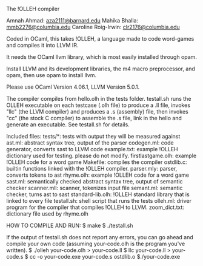 The !OLLEH compiler

Amnah Ahmad: aza2111@barnard.edu
Mahika Bhalla: mmb2276@columbia.edu
Caroline Roig-Irwin: clr2176@columbia.edu

Coded in OCaml, this takes !OLLEH, a language made to code word-games and
compiles it into LLVM IR.

It needs the OCaml llvm library, which is most easily installed through opam.

Install LLVM and its development libraries, the m4 macro preprocessor,
and opam, then use opam to install llvm.

Please use OCaml Version 4.06.1, LLVM Version 5.0.1.

The compiler compiles from hello.olh in the tests folder.  testall.sh runs the OLLEH executable on each testcase (.olh file) to produce a .ll file, invokes
"llc" (the LLVM compiler) and produces a .s (assembly) file, then
invokes "cc" (the stock C compiler) to assemble the .s file, link in
the hello and generate an executable. See testall.sh for details.

Included files:
tests/\*: tests with output they will be measured against
ast.ml: abstract syntax tree, output of the parser
codegen.ml: code generator, converts sast to LLVM code
example.txt: example !OLLEH dictionary used for testing. please do not modify.
firstlastgame.olh: example !OLLEH code for a word game
Makefile: compiles the compiler
ostdlib.c: builtin functions linked with the !OLLEH compiler.
parser.mly: parser, converts tokens to ast
rhyme.olh: example !OLLEH code for a word game
sast.ml: semantically checked abstract syntax tree, output of semantic checker
scanner.mll: scanner, tokenizes input file
semant.ml: semantic checker, turns ast to sast
standard-lib.olh: !OLLEH standard library that is linked to every file
testall.sh: shell script that runs the tests
olleh.ml: driver program for the compiler that compiles !OLLEH to LLVM.
zoom_dict.txt: dictionary file used by rhyme.olh



HOW TO COMPILE AND RUN:
$ make
$ ./testall.sh

If the output of testall.sh does not report any errors, you can go ahead and
compile your own code (assuming your-code.olh is the program you've written).
$ ./olleh your-code.olh > your-code.ll
$ llc your-code.ll > your-code.s
$ cc -o your-code.exe your-code.s ostdlib.o
$./your-code.exe
